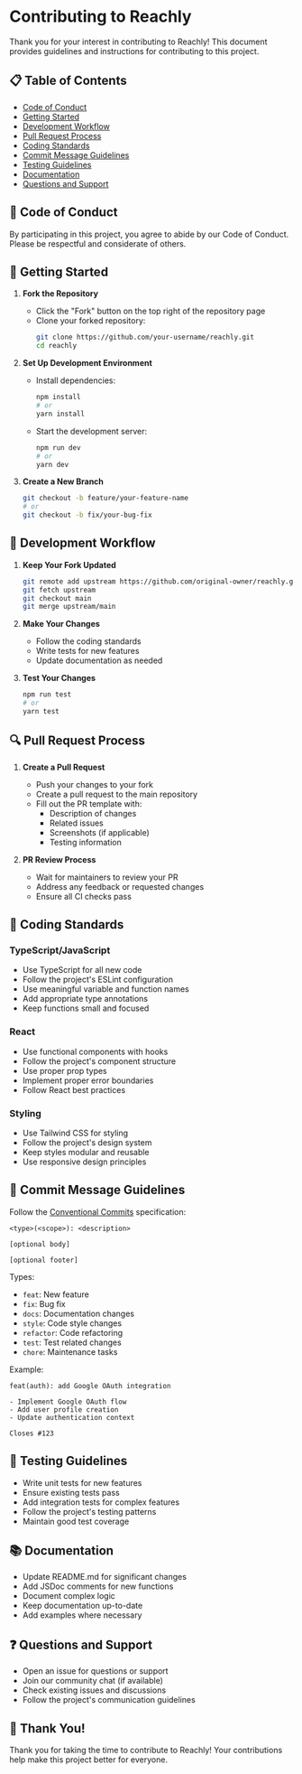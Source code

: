 # Contributing to Reachly

Thank you for your interest in contributing to Reachly! This document provides guidelines and instructions for contributing to this project.

## 📋 Table of Contents

- [Code of Conduct](#code-of-conduct)
- [Getting Started](#getting-started)
- [Development Workflow](#development-workflow)
- [Pull Request Process](#pull-request-process)
- [Coding Standards](#coding-standards)
- [Commit Message Guidelines](#commit-message-guidelines)
- [Testing Guidelines](#testing-guidelines)
- [Documentation](#documentation)
- [Questions and Support](#questions-and-support)

## 🤝 Code of Conduct

By participating in this project, you agree to abide by our Code of Conduct. Please be respectful and considerate of others.

## 🚀 Getting Started

1. **Fork the Repository**

   - Click the "Fork" button on the top right of the repository page
   - Clone your forked repository:
     ```bash
     git clone https://github.com/your-username/reachly.git
     cd reachly
     ```

2. **Set Up Development Environment**

   - Install dependencies:
     ```bash
     npm install
     # or
     yarn install
     ```
   - Start the development server:
     ```bash
     npm run dev
     # or
     yarn dev
     ```

3. **Create a New Branch**
   ```bash
   git checkout -b feature/your-feature-name
   # or
   git checkout -b fix/your-bug-fix
   ```

## 🔄 Development Workflow

1. **Keep Your Fork Updated**

   ```bash
   git remote add upstream https://github.com/original-owner/reachly.git
   git fetch upstream
   git checkout main
   git merge upstream/main
   ```

2. **Make Your Changes**

   - Follow the coding standards
   - Write tests for new features
   - Update documentation as needed

3. **Test Your Changes**
   ```bash
   npm run test
   # or
   yarn test
   ```

## 🔍 Pull Request Process

1. **Create a Pull Request**

   - Push your changes to your fork
   - Create a pull request to the main repository
   - Fill out the PR template with:
     - Description of changes
     - Related issues
     - Screenshots (if applicable)
     - Testing information

2. **PR Review Process**
   - Wait for maintainers to review your PR
   - Address any feedback or requested changes
   - Ensure all CI checks pass

## 📝 Coding Standards

### TypeScript/JavaScript

- Use TypeScript for all new code
- Follow the project's ESLint configuration
- Use meaningful variable and function names
- Add appropriate type annotations
- Keep functions small and focused

### React

- Use functional components with hooks
- Follow the project's component structure
- Use proper prop types
- Implement proper error boundaries
- Follow React best practices

### Styling

- Use Tailwind CSS for styling
- Follow the project's design system
- Keep styles modular and reusable
- Use responsive design principles

## 💬 Commit Message Guidelines

Follow the [Conventional Commits](https://www.conventionalcommits.org/) specification:

```
<type>(<scope>): <description>

[optional body]

[optional footer]
```

Types:

- `feat`: New feature
- `fix`: Bug fix
- `docs`: Documentation changes
- `style`: Code style changes
- `refactor`: Code refactoring
- `test`: Test related changes
- `chore`: Maintenance tasks

Example:

```
feat(auth): add Google OAuth integration

- Implement Google OAuth flow
- Add user profile creation
- Update authentication context

Closes #123
```

## 🧪 Testing Guidelines

- Write unit tests for new features
- Ensure existing tests pass
- Add integration tests for complex features
- Follow the project's testing patterns
- Maintain good test coverage

## 📚 Documentation

- Update README.md for significant changes
- Add JSDoc comments for new functions
- Document complex logic
- Keep documentation up-to-date
- Add examples where necessary

## ❓ Questions and Support

- Open an issue for questions or support
- Join our community chat (if available)
- Check existing issues and discussions
- Follow the project's communication guidelines

## 🙏 Thank You!

Thank you for taking the time to contribute to Reachly! Your contributions help make this project better for everyone.
